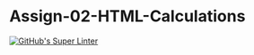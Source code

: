 # Assign-02-HTML-Calculations
[![GitHub's Super Linter](https://github.com/ICS20-Programming-LilyC/Assign-02-HTML-Calculations/workflows/GitHub's%20Super%20Linter/badge.svg)](https://github.com/ICS20-Programming-LilyC/Assign-02-HTML-Calculations/actions)